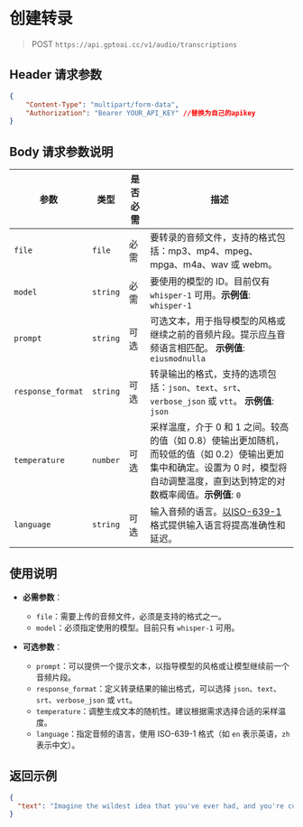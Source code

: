 # 创建转录

>POST `https://api.gptoai.cc/v1/audio/transcriptions`

## Header 请求参数
```json
{
    "Content-Type": "multipart/form-data",
    "Authorization": "Bearer YOUR_API_KEY" //替换为自己的apikey
}
```
## Body 请求参数说明
| 参数              | 类型      | 是否必需 | 描述                                                                                                                                                                  |
|-------------------|-----------|----------|-----------------------------------------------------------------------------------------------------------------------------------------------------------------------|
| `file`            | `file`    | 必需     | 要转录的音频文件，支持的格式包括：mp3、mp4、mpeg、mpga、m4a、wav 或 webm。                                                                                               |
| `model`           | `string`  | 必需     | 要使用的模型的 ID。目前仅有 `whisper-1` 可用。**示例值**: `whisper-1`                                                                                                                 |
| `prompt`          | `string`  | 可选     | 可选文本，用于指导模型的风格或继续之前的音频片段。提示应[与](https://platform.openai.com/docs/guides/speech-to-text/prompting)音频语言相匹配。 **示例值**: `eiusmodnulla`|
| `response_format` | `string`  | 可选     | 转录输出的格式，支持的选项包括：`json`、`text`、`srt`、`verbose_json` 或 `vtt`。 **示例值**: `json`  |
| `temperature`     | `number`  | 可选     | 采样温度，介于 0 和 1 之间。较高的值（如 0.8）使输出更加随机，而较低的值（如 0.2）使输出更加集中和确定。设置为 0 时，模型将自动调整温度，直到达到特定的对数概率阈值。**示例值**: `0`   |
| `language`        | `string`  | 可选     | 输入音频的语言。[以ISO-639-1](https://en.wikipedia.org/wiki/List_of_ISO_639-1_codes)格式提供输入语言将提高准确性和延迟。                                                                                                 |
## 使用说明

- **必需参数**：
  - `file`：需要上传的音频文件，必须是支持的格式之一。
  - `model`：必须指定使用的模型。目前只有 `whisper-1` 可用。

- **可选参数**：
  - `prompt`：可以提供一个提示文本，以指导模型的风格或让模型继续前一个音频片段。
  - `response_format`：定义转录结果的输出格式，可以选择 `json`、`text`、`srt`、`verbose_json` 或 `vtt`。
  - `temperature`：调整生成文本的随机性。建议根据需求选择合适的采样温度。
  - `language`：指定音频的语言，使用 ISO-639-1 格式（如 `en` 表示英语，`zh` 表示中文）。
## 返回示例
```json
{
  "text": "Imagine the wildest idea that you've ever had, and you're curious about how it might scale to something that's a 100, a 1,000 times bigger. This is a place where you can get to do that."
}
```